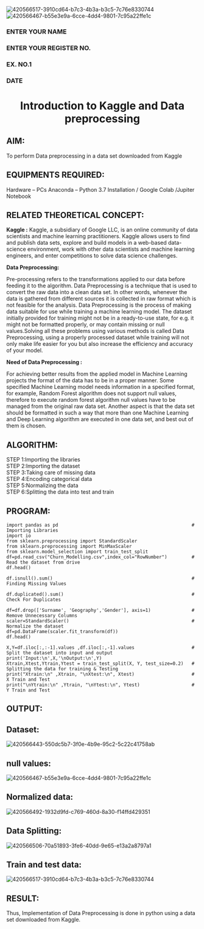 ![420566517-3910cd64-b7c3-4b3a-b3c5-7c76e8330744](https://github.com/user-attachments/assets/08be5d7a-f6d5-44f3-a123-ff9cabe7efca)![420566467-b55e3e9a-6cce-4dd4-9801-7c95a22ffe1c](https://github.com/user-attachments/assets/332fe3b0-0ccb-472a-ac44-cee448699a94)<H3>ENTER YOUR NAME</H3>
<H3>ENTER YOUR REGISTER NO.</H3>
<H3>EX. NO.1</H3>
<H3>DATE</H3>
<H1 ALIGN =CENTER> Introduction to Kaggle and Data preprocessing</H1>

## AIM:

To perform Data preprocessing in a data set downloaded from Kaggle

## EQUIPMENTS REQUIRED:
Hardware – PCs
Anaconda – Python 3.7 Installation / Google Colab /Jupiter Notebook

## RELATED THEORETICAL CONCEPT:

**Kaggle :**
Kaggle, a subsidiary of Google LLC, is an online community of data scientists and machine learning practitioners. Kaggle allows users to find and publish data sets, explore and build models in a web-based data-science environment, work with other data scientists and machine learning engineers, and enter competitions to solve data science challenges.

**Data Preprocessing:**

Pre-processing refers to the transformations applied to our data before feeding it to the algorithm. Data Preprocessing is a technique that is used to convert the raw data into a clean data set. In other words, whenever the data is gathered from different sources it is collected in raw format which is not feasible for the analysis.
Data Preprocessing is the process of making data suitable for use while training a machine learning model. The dataset initially provided for training might not be in a ready-to-use state, for e.g. it might not be formatted properly, or may contain missing or null values.Solving all these problems using various methods is called Data Preprocessing, using a properly processed dataset while training will not only make life easier for you but also increase the efficiency and accuracy of your model.

**Need of Data Preprocessing :**

For achieving better results from the applied model in Machine Learning projects the format of the data has to be in a proper manner. Some specified Machine Learning model needs information in a specified format, for example, Random Forest algorithm does not support null values, therefore to execute random forest algorithm null values have to be managed from the original raw data set.
Another aspect is that the data set should be formatted in such a way that more than one Machine Learning and Deep Learning algorithm are executed in one data set, and best out of them is chosen.


## ALGORITHM:
STEP 1:Importing the libraries<BR>
STEP 2:Importing the dataset<BR>
STEP 3:Taking care of missing data<BR>
STEP 4:Encoding categorical data<BR>
STEP 5:Normalizing the data<BR>
STEP 6:Splitting the data into test and train<BR>

##  PROGRAM:
```
import pandas as pd                                                 # Importing Libraries
import io
from sklearn.preprocessing import StandardScaler
from sklearn.preprocessing import MinMaxScaler
from sklearn.model_selection import train_test_split
df=pd.read_csv("Churn_Modelling.csv",index_col="RowNumber")         # Read the dataset from drive
df.head()
```
```
df.isnull().sum()                                                   # Finding Missing Values
```
```
df.duplicated().sum()                                               # Check For Duplicates
```
```
df=df.drop(['Surname', 'Geography','Gender'], axis=1)               # Remove Unnecessary Columns
scaler=StandardScaler()                                             # Normalize the dataset
df=pd.DataFrame(scaler.fit_transform(df))
df.head()
```
```
X,Y=df.iloc[:,:-1].values ,df.iloc[:,-1].values                     # Split the dataset into input and output
print('Input:\n',X,'\nOutput:\n',Y) 
Xtrain,Xtest,Ytrain,Ytest = train_test_split(X, Y, test_size=0.2)   # Splitting the data for training & Testing
print("Xtrain:\n" ,Xtrain, "\nXtest:\n", Xtest)                     # X Train and Test
print("\nYtrain:\n" ,Ytrain, "\nYtest:\n", Ytest)                   # Y Train and Test
```



## OUTPUT:
## Dataset:
![420566443-550dc5b7-3f0e-4b9e-95c2-5c22c41758ab](https://github.com/user-attachments/assets/a376a054-3e07-439b-a021-c4a871acd759)


## null values:
![420566467-b55e3e9a-6cce-4dd4-9801-7c95a22ffe1c](https://github.com/user-attachments/assets/761f72b0-a484-4431-af1e-28bc5ecfa332)


## Normalized data:
![420566492-1932d9fd-c769-460d-8a30-f14ffd429351](https://github.com/user-attachments/assets/8f2c0159-0a69-4da9-9853-d8e889992b63)

## Data Splitting:
![420566506-70a51893-3fe6-40dd-9e65-e13a2a8797a1](https://github.com/user-attachments/assets/0ec0df47-af05-4fd3-834f-4aabf3d82bd0)

## Train and test data:
![420566517-3910cd64-b7c3-4b3a-b3c5-7c76e8330744](https://github.com/user-attachments/assets/4b8310a0-652f-475b-a76b-f0f4336fcc3e)





## RESULT:
Thus, Implementation of Data Preprocessing is done in python  using a data set downloaded from Kaggle.


